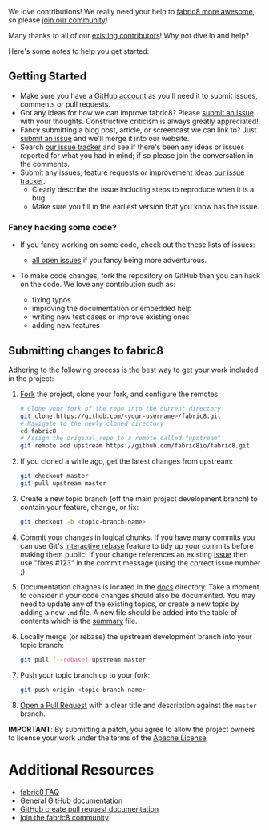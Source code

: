 
We love contributions! We really need your help to [fabric8 more awesome](http://fabric8.io/), so please [join our community](/community/index.html)!

Many thanks to all of our [existing contributors](https://github.com/fabric8io/fabric8/graphs/contributors)! Why not dive in and help?

Here's some notes to help you get started:

## Getting Started

* Make sure you have a [GitHub account](https://github.com/signup/free) as you'll need it to submit issues, comments or pull requests.
* Got any ideas for how we can improve fabric8? Please [submit an issue](https://github.com/fabric8io/fabric8/issues?state=open) with your thoughts. Constructive criticism is always greatly appreciated!
* Fancy submitting a blog post, article, or screencast we can link to? Just [submit an issue](https://github.com/fabric8io/fabric8/issues?state=open) and we'll merge it into our website.
* Search [our issue tracker](https://github.com/fabric8io/fabric8/issues?state=open) and see if there's been any ideas or issues reported for what you had in mind; if so please join the conversation in the comments.
* Submit any issues, feature requests or improvement ideas [our issue tracker](https://github.com/fabric8io/fabric8/issues?state=open).
  * Clearly describe the issue including steps to reproduce when it is a bug.
  * Make sure you fill in the earliest version that you know has the issue.

### Fancy hacking some code?

* If you fancy working on some code, check out the these lists of issues:
   * [all open issues](https://github.com/fabric8io/fabric8/issues?state=open) if you fancy being more adventurous.

* To make code changes, fork the repository on GitHub then you can hack on the code. We love any contribution such as:
   * fixing typos
   * improving the documentation or embedded help
   * writing new test cases or improve existing ones
   * adding new features

## Submitting changes to fabric8

Adhering to the following process is the best way to get your work
included in the project:

1. [Fork](https://help.github.com/fork-a-repo/) the project, clone your fork,
   and configure the remotes:

   ```bash
   # Clone your fork of the repo into the current directory
   git clone https://github.com/<your-username>/fabric8.git
   # Navigate to the newly cloned directory
   cd fabric8
   # Assign the original repo to a remote called "upstream"
   git remote add upstream https://github.com/fabric8io/fabric8.git
   ```

2. If you cloned a while ago, get the latest changes from upstream:

   ```bash
   git checkout master
   git pull upstream master
   ```

3. Create a new topic branch (off the main project development branch) to
   contain your feature, change, or fix:

   ```bash
   git checkout -b <topic-branch-name>
   ```

4. Commit your changes in logical chunks. If you have many commits you can use Git's
   [interactive rebase](https://help.github.com/articles/interactive-rebase)
   feature to tidy up your commits before making them public.
   If your change references an existing [issue](https://github.com/fabric8io/fabric8/issues?state=open) then use "fixes #123" in the commit message (using the correct issue number ;).

5. Documentation chagnes is located in the [docs](docs) directory. Take a moment to consider if your code changes 
   should also be documented. You may need to update any of the existing topics, or create a new topic by adding a new `.md` file.
   A new file should be added into the table of contents which is the [summary](docs/SUMMARY.MD) file. 

6. Locally merge (or rebase) the upstream development branch into your topic branch:

   ```bash
   git pull [--rebase] upstream master
   ```

7. Push your topic branch up to your fork:

   ```bash
   git push origin <topic-branch-name>
   ```

8. [Open a Pull Request](https://help.github.com/articles/using-pull-requests/)
    with a clear title and description against the `master` branch.

**IMPORTANT**: By submitting a patch, you agree to allow the project owners to
license your work under the terms of the [Apache License](license.txt)



# Additional Resources

* [fabric8 FAQ](http://fabric8.io/faq/index.html)
* [General GitHub documentation](http://help.github.com/)
* [GitHub create pull request documentation](https://help.github.com/articles/creating-a-pull-request)
* [join the fabric8 community](http://fabric8.io/community/index.html)

